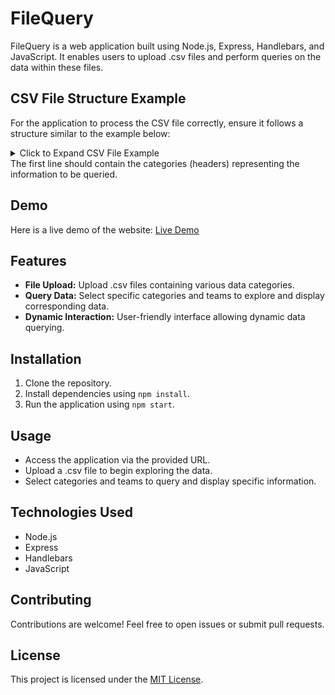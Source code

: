 # FileQuery

FileQuery is a web application built using Node.js, Express, Handlebars, and JavaScript. It enables users to upload .csv files and perform queries on the data within these files.

## CSV File Structure Example

For the application to process the CSV file correctly, ensure it follows a structure similar to the example below:

<details>
<summary>Click to Expand CSV File Example</summary>

```csv
Name,Country,Stadium,Capacity,Fundation,League Titles,Champions League
Real Madrid,España,Santiago Bernabéu,81044,1902,34,13
FC Barcelona,España,Camp Nou,99354,1899,26,5
Manchester United,England,Old Trafford,74879,1878,20,3
```

</details>
The first line should contain the categories (headers) representing the information to be queried.

## Demo

Here is a live demo of the website: [Live Demo](https://file-query.onrender.com/)

## Features

- **File Upload:** Upload .csv files containing various data categories.
- **Query Data:** Select specific categories and teams to explore and display corresponding data.
- **Dynamic Interaction:** User-friendly interface allowing dynamic data querying.

## Installation

1. Clone the repository.
2. Install dependencies using `npm install`.
3. Run the application using `npm start`.

## Usage

- Access the application via the provided URL.
- Upload a .csv file to begin exploring the data.
- Select categories and teams to query and display specific information.

## Technologies Used

- Node.js
- Express
- Handlebars
- JavaScript

## Contributing

Contributions are welcome! Feel free to open issues or submit pull requests.

## License

This project is licensed under the [MIT License](link-to-license).


